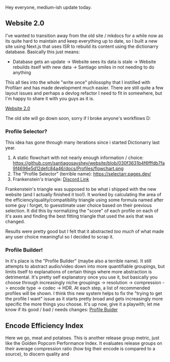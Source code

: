 Hey everyone, medium-ish update today.

## Website 2.0

I've wanted to transition away from the old site / mkdocs for a while now as its quite hard to maintain and keep everything up to date, so I built a new site using Next.js that uses ISR to rebuild its content using the dictionarry database. Basically this just means:
- Database gets an update -> Website sees its data is stale -> Website rebuilds itself with new data -> Santiago smiles in not needing to do anything

This all ties into the whole "write once" philosophy that I instilled with Profilarr and has made development much easier. There are still quite a few layout issues and perhaps a devlog refactor I need to fit in somewhere, but I'm happy to share it with you guys as it is.

[Website 2.0](https://dictionarry.dev/)

The old site will go down soon, sorry if I broke anyone's workflows D: 

### Profile Selector?

This idea has gone through many iterations since i started Dictionarry last year.
1. A static flowchart with not nearly enough information / choice: https://github.com/santiagosayshey/website/blob/030f3631b4f6fffdb7fa9f4696e5d12defc84a46/docs/Profiles/flowchart.png
2. The "Profile Selector" (terrible name): https://selectarr.pages.dev/
3. Frankenstein's triangle: [Discord Link](https://discord.com/channels/1202375791556431892/1246504849265266738/1246536424925171925)

Frankenstein's triangle was supposed to be what i shipped with the new website (and I actually finished it too!). It worked by calculating the area of the efficiency/quality/compatibility triangle using some formula named after some guy i forget, to guesstimate user choice based on their previous selection. It did this by normalizing the "score" of each profile on each of it's axes and finding the best fitting triangle that used the axis that was changed. 

Results were pretty good but I felt that it abstracted *too much* of what made any user choice meaningful so I decided to scrap it. 

### Profile Builder!

In it's place is the "Profile Builder" (maybe also a terrible name). It still attempts to abstract audio/video down into more quantifiable groupings, but limits itself to explanations of certain things where more abstraction is detrimental. It's pretty self explanatory once you use it, but basically you choose through increasingly niche groupings -> resolution -> compression -> encode type -> codec -> HDR. At each step, a list of recommended profiles will be shown. I think this new system helps to fix the "trying to get the profile I want" issue as it starts pretty broad and gets increasingly more specific the more things you choose. It's up now, give it a playwith; let me know if its good / bad / needs changes: [Profile Buider](https://dictionarry.dev/builder)

## Encode Efficiency Index

Here we go, meat and potatoes. This is another release group metric, just like the Golden Popcorn Performance Index. It evaluates release groups on their average compression ratio (how big their encode is compared to a source), to discern quality and 